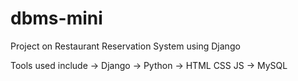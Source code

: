 # dbms-mini
Project on Restaurant Reservation System using Django


Tools used include
-> Django
-> Python
-> HTML CSS JS
-> MySQL
